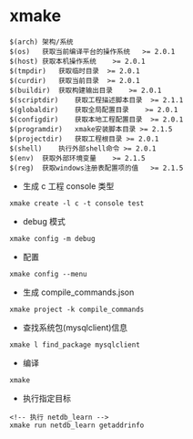 # xmake

```shell
$(arch) 架构/系统
$(os)	获取当前编译平台的操作系统	>= 2.0.1
$(host)	获取本机操作系统	>= 2.0.1
$(tmpdir)	获取临时目录	>= 2.0.1
$(curdir)	获取当前目录	>= 2.0.1
$(buildir)	获取构建输出目录	>= 2.0.1
$(scriptdir)	获取工程描述脚本目录	>= 2.1.1
$(globaldir)	获取全局配置目录	>= 2.0.1
$(configdir)	获取本地工程配置目录	>= 2.0.1
$(programdir)	xmake安装脚本目录	>= 2.1.5
$(projectdir)	获取工程根目录	>= 2.0.1
$(shell)	执行外部shell命令	>= 2.0.1
$(env)	获取外部环境变量	>= 2.1.5
$(reg)	获取windows注册表配置项的值	>= 2.1.5
```

- 生成 c 工程 console 类型
```shell
xmake create -l c -t console test
```

- debug 模式
```shell
xmake config -m debug
```

- 配置
```shell
xmake config --menu
```

- 生成 compile_commands.json
```shell
xmake project -k compile_commands
```

- 查找系统包(mysqlclient)信息
```shell
xmake l find_package mysqlclient
```
- 编译
```shell
xmake
```

- 执行指定目标
```shell
<!-- 执行 netdb_learn -->
xmake run netdb_learn getaddrinfo
```
